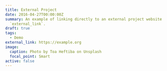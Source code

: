```yaml
---
title: External Project
date: 2016-04-27T00:00:00Z
summary: An example of linking directly to an external project website using
  `external_link`.
draft: true
tags:
  - Demo
external_link: https://example.org
image:
  caption: Photo by Toa Heftiba on Unsplash
  focal_point: Smart
active: false
---
```

